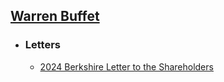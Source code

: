 ## [Warren Buffet](https://en.wikipedia.org/wiki/Warren_Buffett)
- ### Letters
	- [2024 Berkshire Letter to the Shareholders](https://www.berkshirehathaway.com/letters/2024ltr.pdf)
